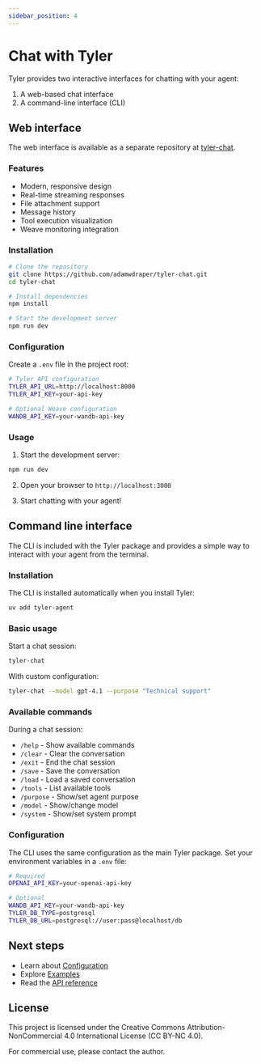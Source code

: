 ```yaml
---
sidebar_position: 4
---
```


# Chat with Tyler

Tyler provides two interactive interfaces for chatting with your agent:
1. A web-based chat interface
2. A command-line interface (CLI)

## Web interface

The web interface is available as a separate repository at [tyler-chat](https://github.com/adamwdraper/tyler-chat).

### Features

- Modern, responsive design
- Real-time streaming responses
- File attachment support
- Message history
- Tool execution visualization
- Weave monitoring integration

### Installation

```bash
# Clone the repository
git clone https://github.com/adamwdraper/tyler-chat.git
cd tyler-chat

# Install dependencies
npm install

# Start the development server
npm run dev
```

### Configuration

Create a `.env` file in the project root:

```bash
# Tyler API configuration
TYLER_API_URL=http://localhost:8000
TYLER_API_KEY=your-api-key

# Optional Weave configuration
WANDB_API_KEY=your-wandb-api-key
```

### Usage

1. Start the development server:
```bash
npm run dev
```

2. Open your browser to `http://localhost:3000`

3. Start chatting with your agent!

## Command line interface

The CLI is included with the Tyler package and provides a simple way to interact with your agent from the terminal.

### Installation

The CLI is installed automatically when you install Tyler:

```bash
uv add tyler-agent
```

### Basic usage

Start a chat session:

```bash
tyler-chat
```

With custom configuration:

```bash
tyler-chat --model gpt-4.1 --purpose "Technical support"
```

### Available commands

During a chat session:
- `/help` - Show available commands
- `/clear` - Clear the conversation
- `/exit` - End the chat session
- `/save` - Save the conversation
- `/load` - Load a saved conversation
- `/tools` - List available tools
- `/purpose` - Show/set agent purpose
- `/model` - Show/change model
- `/system` - Show/set system prompt

### Configuration

The CLI uses the same configuration as the main Tyler package. Set your environment variables in a `.env` file:

```bash
# Required
OPENAI_API_KEY=your-openai-api-key

# Optional
WANDB_API_KEY=your-wandb-api-key
TYLER_DB_TYPE=postgresql
TYLER_DB_URL=postgresql://user:pass@localhost/db
```

## Next steps

- Learn about [Configuration](./configuration.md)
- Explore [Examples](./category/examples)
- Read the [API reference](./category/api-reference)

## License

This project is licensed under the Creative Commons Attribution-NonCommercial 4.0 International License (CC BY-NC 4.0).

For commercial use, please contact the author.
